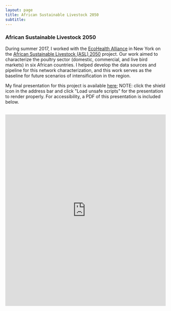 ```yaml
---
layout: page
title: African Sustainable Livestock 2050
subtitle: 
---
```


### African Sustainable Livestock 2050

During summer 2017, I worked with the [EcoHealth Alliance](http://www.ecohealthalliance.org) in New York on the [African Sustainable Livestock (ASL) 2050](http://www.fao.org/ag/againfo/programmes/en/ASL2050.html) project. Our work aimed to characterize the poultry sector (domestic, commercial, and live bird markets) in six African countries. I helped develop the data sources and pipeline for this network characterization, and this work serves as the baseline for future scenarios of intensification in the region.

My final presentation for this project is available [here](https://aish-venkat.github.io/asl2050/index.html); NOTE: click the shield icon in the address bar and click "Load unsafe scripts" for the presentation to render properly. For accessibility, a PDF of this presentation is included below.

<br>

<iframe width="100%" height="600" frameborder="0" src="https://github.com/aish-venkat/aish-venkat.github.io/blob/master/gis/Venkat%20ASL2050.pdf" allowfullscreen webkitallowfullscreen mozallowfullscreen oallowfullscreen msallowfullscreen></iframe>
